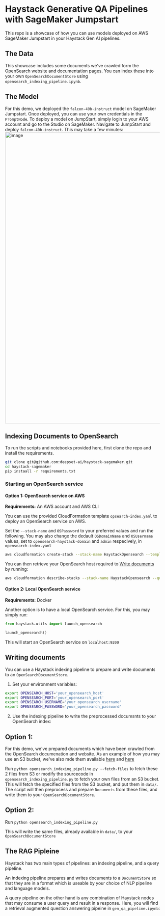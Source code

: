 # Haystack Generative QA Pipelines with SageMaker Jumpstart
This repo is a showcase of how you can use models deployed on AWS SageMaker Jumpstart in your Haystack Gen AI pipelines.

## The Data
This showcase includes some documents we've crawled form the OpenSearch website and documentation pages. 
You can index these into your own `OpenSearchDocumentStore` using `opensearch_indexing_pipeline.ipynb`.

## The Model
For this demo, we deployed the `falcon-40b-instruct` model on SageMaker Jumpstart. Once deployed, you can use your own credentials in the `PromptNode`.
To deploy a model on JumpStart, simply login to your AWS account and go to the Studio on SageMaker. 
Navigate to JumpStart and deploy `falcon-40b-instruct`. This may take a few minutes:
<img width="949" alt="image" src="https://github.com/deepset-ai/haystack-sagemaker/assets/15802862/b7a1adee-eb9c-4258-b3e0-bf5942f9c960">

## Indexing Documents to OpenSearch
To run the scripts and notebooks provided here, first clone the repo and install the requirements.
```bash
git clone git@github.com:deepset-ai/haystack-sagemaker.git
cd haystack-sagemaker
pip instaall -r requirements.txt
```

### Starting an OpenSearch service
#### Option 1: OpenSearch service on AWS
**Requirements:** An AWS account and AWS CLI

You can use the provided CloudFormation template `opsearch-index.yaml` to deploy an OpenSearch service on AWS.

Set the `--stack-name` and `OSPassword` to your preferred values and run the following.
You may also change the dedault `OSDomainName` and `OSUsername` values, set to `opensearch-haystack-domain` and `admin` respecively, in `opensearch-index.yaml`

```bash
aws cloudformation create-stack --stack-name HaystackOpensearch --template-body file://cloudformation/opensearch-index.yaml --parameters ParameterKey=InstanceType,ParameterValue=r5.large.search ParameterKey=InstanceCount,ParameterValue=3 ParameterKey=OSPassword,ParameterValue=Password123!
```
You can then retrieve your OpenSearch host required to [Write documents](#writing-documents) by running:
```bash
aws cloudformation describe-stacks --stack-name HaystackOpensearch --query "Stacks[0].Outputs[?OutputKey=='OpenSearchEndpoint'].OutputValue" --output text
```
#### Option 2: Local OpenSearch service
**Requirements:** Docker

Another option is to have a local OpenSearch service. For this, you may simply run:
```python
from haystack.utils import launch_opensearch

launch_opensearch()
```
This will start an OpenSearch service on `localhost:9200`

## Writing documents
You can use a Haystack indexing pipeline to prepare and write documents to an `OpenSearchDocumentStore`.
1. Set your environment variables:
```bash
export OPENSEARCH_HOST='your_opensearch_host'
export OPENSEARCH_PORT='your_opensearch_port'
export OPENSEARCH_USERNAME='your_opensearch_username'
export OPENSEARCH_PASSWORD='your_opensearch_password'
```
2. Use the indexing pipeline to write the preprocessed documsnts to your OpenSearch index:
## Option 1:
For this demo, we've prepared documents which have been crawled from the OpenSearch documenation and website. As an example of how you may use an S3 bucket, we've also mde them available [here](https://haystack-public-demo-files.s3.eu-central-1.amazonaws.com/haystack-sagemaker-demo/opensearch-documentation-2.7.json) and [here](https://haystack-public-demo-files.s3.eu-central-1.amazonaws.com/haystack-sagemaker-demo/opensearch-website.json)

Run `python opensearch_indexing_pipeline.py --fetch-files` to fetch these 2 files from S3 or modify the sourcecode in `opensearch_indexing_pipeline.py` to fetch your own files from an S3 bucket. This will fetch the specified files from the S3 bucket, and put them in `data/`. The script will then preprocess and prepare `Documents` from these files, and write them to your `OpenSearchDocumentStore`.

## Option 2:
Run `python opensearch_indexing_pipeline.py`

This will write the same files, already available in `data/`, to your `OpenSearchDocumentStore`


## The RAG Pipleine
Haystack has two main types of pipelines: an indexing pipeline, and a query pipeline.

An indexing pipeline prepares and writes documents to a `DocumentStore` so that they are in a format which is useable by your choice of NLP pipeline and language models.

A query pipeline on the other hand is any combination of Haystack nodes that may consume a user query and result in a response.
Here, you will find a retrieval augmented question answering pipeine in `gen_qa_pipeline.ipynb`:

